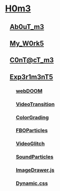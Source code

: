 # [H0m3](http://54.93.165.244/) #

## &nbsp;&nbsp; [Ab0uT_m3](http://54.93.165.244/about/) ##

## &nbsp;&nbsp; [My_W0rk5](http://54.93.165.244/works/) ##

## &nbsp;&nbsp; [C0nT@cT_m3](http://54.93.165.244/contacts/) ##

## &nbsp;&nbsp; [Exp3r1m3nT5](http://54.93.165.244/experiments/) ##

### &nbsp;&nbsp;&nbsp;&nbsp;&nbsp;&nbsp;&nbsp;&nbsp; [webDOOM](http://54.93.165.244/experiments/webDOOM/) ###

### &nbsp;&nbsp;&nbsp;&nbsp;&nbsp;&nbsp;&nbsp;&nbsp; [VideoTransition](http://54.93.165.244/experiments/VideoTransition/) ###

### &nbsp;&nbsp;&nbsp;&nbsp;&nbsp;&nbsp;&nbsp;&nbsp; [ColorGrading](http://54.93.165.244/experiments/ColorGrading/) ###

### &nbsp;&nbsp;&nbsp;&nbsp;&nbsp;&nbsp;&nbsp;&nbsp; [FBOParticles](http://54.93.165.244/experiments/FBOParticles/) ###

### &nbsp;&nbsp;&nbsp;&nbsp;&nbsp;&nbsp;&nbsp;&nbsp; [VideoGlitch](http://54.93.165.244/experiments/VideoGlitch/) ###

### &nbsp;&nbsp;&nbsp;&nbsp;&nbsp;&nbsp;&nbsp;&nbsp; [SoundParticles](http://54.93.165.244/experiments/SoundParticles/) ###

### &nbsp;&nbsp;&nbsp;&nbsp;&nbsp;&nbsp;&nbsp;&nbsp; [ImageDrawer.js](http://54.93.165.244/experiments/ImageDrawerJs/) ###

### &nbsp;&nbsp;&nbsp;&nbsp;&nbsp;&nbsp;&nbsp;&nbsp; [Dynamic.css](http://54.93.165.244/experiments/DynamicCss/) ###
